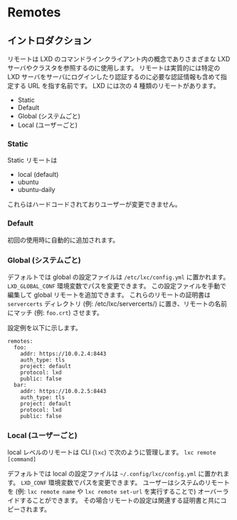 # Remotes
## イントロダクション
リモートは LXD のコマンドラインクライアント内の概念でありさまざまな LXD サーバやクラスタを参照するのに使用します。
リモートは実質的には特定の LXD サーバをサーバにログインしたり認証するのに必要な認証情報も含めて指定する URL を指す名前です。
LXD には次の 4 種類のリモートがあります。

- Static
- Default
- Global (システムごと)
- Local (ユーザーごと)

### Static
Static リモートは
- local (default)
- ubuntu
- ubuntu-daily

これらはハードコードされておりユーザーが変更できません。

### Default
初回の使用時に自動的に追加されます。

### Global (システムごと)
デフォルトでは global の設定ファイルは `/etc/lxc/config.yml` に置かれます。
`LXD_GLOBAL_CONF` 環境変数でパスを変更できます。
この設定ファイルを手動で編集して global リモートを追加できます。
これらのリモートの証明書は `servercerts` ディレクトリ (例: /etc/lxc/servercerts/) に置き、リモートの名前にマッチ (例: `foo.crt`) させます。

設定例を以下に示します。
```
remotes:
  foo:
    addr: https://10.0.2.4:8443
    auth_type: tls
    project: default
    protocol: lxd
    public: false
  bar:
    addr: https://10.0.2.5:8443
    auth_type: tls
    project: default
    protocol: lxd
    public: false
```

### Local (ユーザーごと)
local レベルのリモートは CLI (`lxc`) で次のように管理します。
`lxc remote [command]`

デフォルトでは local の設定ファイルは `~/.config/lxc/config.yml` に置かれます。
`LXD_CONF` 環境変数でパスを変更できます。
ユーザーはシステムのリモートを (例: `lxc remote name` や `lxc remote set-url` を実行することで) オーバーライドすることができます。
その場合リモートの設定は関連する証明書と共にコピーされます。
